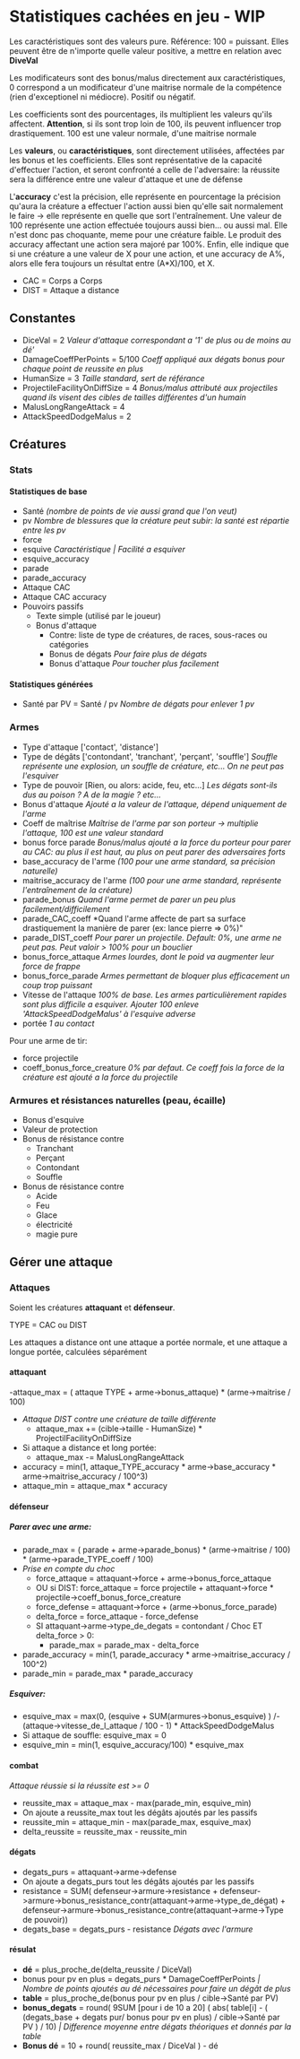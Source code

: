 # Statistiques cachées en jeu - WIP

Les caractéristiques sont des valeurs pure. Référence: 100 = puissant. Elles peuvent être de n'importe quelle valeur positive, a mettre en relation avec **DiveVal**

Les modificateurs sont des bonus/malus directement aux caractéristiques, 0 correspond a un modificateur d'une maitrise normale de la compétence (rien d'exceptionel ni médiocre). Positif ou négatif.

Les coefficients sont des pourcentages, ils multiplient les valeurs qu'ils affectent. **Attention**, si ils sont trop loin de 100, ils peuvent influencer trop drastiquement. 100 est une valeur normale, d'une maitrise normale

Les **valeurs**, ou **caractéristiques**, sont directement utilisées, affectées par les bonus et les coefficients. Elles sont représentative de la capacité d'effectuer l'action, et seront confronté a celle de l'adversaire: la réussite sera la différence entre une valeur d'attaque et une de défense

L'**accuracy** c'est la précision, elle représente en pourcentage la précision qu'aura la créature a effectuer l'action aussi bien qu'elle sait normalement le faire -> elle représente en quelle que sort l'entraînement. Une valeur de 100 représente une action effectuée toujours aussi bien... ou aussi mal. Elle n'est donc pas choquante, meme pour une créature faible. Le produit des accuracy affectant une action sera majoré par 100%. Enfin, elle indique que si une créature a une valeur de X pour une action, et une accuracy de A%, alors elle fera toujours un résultat entre (A*X)/100, et X.

- CAC = Corps a Corps
- DIST = Attaque a distance

## Constantes

- DiceVal = 2 *Valeur d'attaque correspondant a '1' de plus ou de moins au dé'*
- DamageCoeffPerPoints = 5/100 *Coeff appliqué aux dégats bonus pour chaque point de reussite en plus*
- HumanSize = 3 *Taille standard, sert de référance*
- ProjectileFacilityOnDiffSize = 4 *Bonus/malus attributé aux projectiles quand ils visent des cibles de tailles différentes d'un humain*
- MalusLongRangeAttack = 4
- AttackSpeedDodgeMalus = 2

## Créatures

### Stats

#### Statistiques de base

- Santé *(nombre de points de vie aussi grand que l'on veut)*
- pv *Nombre de blessures que la créature peut subir: la santé est répartie entre les pv*
- force
- esquive *Caractéristique | Facilité a esquiver*
- esquive_accuracy 
- parade
- parade_accuracy
- Attaque CAC
- Attaque CAC accuracy
- Pouvoirs passifs
	- Texte simple (utilisé par le joueur)
	- Bonus d'attaque
		- Contre: liste de type de créatures, de races, sous-races ou catégories
		- Bonus de dégats *Pour faire plus de dégats*
		- Bonus d'attaque *Pour toucher plus facilement*

#### Statistiques générées

- Santé par PV = Santé / pv *Nombre de dégats pour enlever 1 pv*

### Armes

- Type d'attaque ['contact', 'distance']
- Type de dégâts ['contondant', 'tranchant', 'perçant', 'souffle'] *Souffle représente une explosion, un souffle de créature, etc... On ne peut pas l'esquiver*
- Type de pouvoir [Rien, ou alors: acide, feu, etc...] *Les dégats sont-ils dus au poison ? A de la magie ? etc...*
- Bonus d'attaque *Ajouté a la valeur de l'attaque, dépend uniquement de l'arme*
- Coeff de maîtrise *Maîtrise de l'arme par son porteur -> multiplie l'attaque, 100 est une valeur standard*
- bonus force parade *Bonus/malus ajouté a la force du porteur pour parer au CAC: au plus il est haut, au plus on peut parer des adversaires forts*
- base_accuracy de l'arme *(100 pour une arme standard, sa précision naturelle)*
- maitrise_accuracy de l'arme *(100 pour une arme standard, représente l'entraînement de la créature)*
- parade_bonus *Quand l'arme permet de parer un peu plus facilement/difficilement*
- parade_CAC_coeff *Quand l'arme affecte de part sa surface drastiquement la manière de parer (ex: lance pierre => 0%)"
- parade_DIST_coeff *Pour parer un projectile. Default: 0%, une arme ne peut pas. Peut valoir > 100% pour un bouclier*
- bonus_force_attaque *Armes lourdes, dont le poid va augmenter leur force de frappe*
- bonus_force_parade *Armes permettant de bloquer plus efficacement un coup trop puissant*
- Vitesse de l'attaque *100% de base. Les armes particulièrement rapides sont plus difficile a esquiver. Ajouter 100 enleve 'AttackSpeedDodgeMalus' à l'esquive adverse*
- portée *1 au contact*

Pour une arme de tir:

- force projectile
- coeff_bonus_force_creature *0% par defaut. Ce coeff fois la force de la créature est ajouté a la force du projectile*

### Armures et résistances naturelles (peau, écaille)

- Bonus d'esquive
- Valeur de protection
- Bonus de résistance contre
	- Tranchant
	- Perçant
	- Contondant
	- Souffle
- Bonus de résistance contre
	- Acide
	- Feu
	- Glace
	- électricité
	- magie pure

## Gérer une attaque

### Attaques

Soient les créatures **attaquant** et **défenseur**.

TYPE = CAC ou DIST

Les attaques a distance ont une attaque a portée normale, et une attaque a longue portée, calculées séparément

#### attaquant

-attaque_max = ( attaque TYPE + arme->bonus_attaque) * (arme->maitrise / 100)
- *Attaque DIST contre une créature de taille différente*
	- attaque_max += (cible->taille - HumanSize) * ProjectilFacilityOnDiffSize
- Si attaque a distance et long portée:
	- attaque_max -= MalusLongRangeAttack
- accuracy = min(1, attaque_TYPE_accuracy * arme->base_accuracy * arme->maitrise_accuracy / 100^3) 
- attaque_min = attaque_max * accuracy

#### défenseur

##### Parer avec une arme:

- parade_max = ( parade + arme->parade_bonus) * (arme->maitrise / 100) * (arme->parade_TYPE_coeff / 100)
- *Prise en compte du choc*
	- force_attaque = attaquant->force + arme->bonus_force_attaque
	- OU si DIST: force_attaque = force projectile + attaquant->force * projectile->coeff_bonus_force_creature
	-  force_defense = attaquant->force + (arme->bonus_force_parade)
	- delta_force = force_attaque - force_defense
	- SI attaquant->arme->type_de_degats = contondant / Choc ET delta_force > 0:
		- parade_max  = parade_max - delta_force
- parade_accuracy = min(1, parade_accuracy * arme->maitrise_accuracy / 100^2)
- parade_min = parade_max * parade_accuracy


##### Esquiver:
- esquive_max = max(0, (esquive + SUM(armures->bonus_esquive) )  /- (attaque->vitesse_de_l_attaque / 100 - 1) * AttackSpeedDodgeMalus
- Si attaque de souffle: esquive_max = 0
- esquive_min = min(1, esquive_accuracy/100) * esquive_max

#### combat
*Attaque réussie si la réussite est >= 0*

- reussite_max = attaque_max - max(parade_min, esquive_min)
- On ajoute a reussite_max tout les dégâts ajoutés par les passifs
- reussite_min = attaque_min - max(parade_max, esquive_max)
- delta_reussite = reussite_max - reussite_min

#### dégats
- degats_purs = attaquant->arme->defense
- On ajoute a degats_purs tout les dégâts ajoutés par les passifs
- resistance = SUM( defenseur->armure->resistance + defenseur->armure->bonus_resistance_contr(attaquant->arme->type_de_dégat) + defenseur->armure->bonus_resistance_contre(attaquant->arme->Type de pouvoir))
- degats_base = degats_purs - resistance *Dégats avec l'armure*

####  résulat
- **dé** = plus_proche_de(delta_reussite / DiceVal)
- bonus pour pv en plus  = degats_purs * DamageCoeffPerPoints *| Nombre de points ajoutés au dé nécessaires pour faire un dégât de plus*
- **table** = plus_proche_de(bonus pour pv en plus / cible->Santé par PV)
- **bonus_degats** = round( 9SUM [pour i de 10 a 20] ( abs( table[i] - ( (degats_base + degats pur/ bonus pour pv en plus) / cible->Santé par PV ) / 10) *| Difference moyenne entre dégats théoriques et donnés par la table*
- **Bonus dé** = 10 + round( reussite_max / DiceVal ) - dé



































